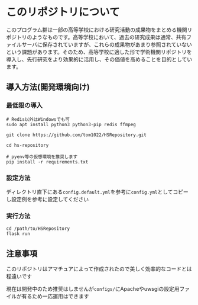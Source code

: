 
# このリポジトリについて

このプログラム群は一部の高等学校における研究活動の成果物をまとめる機関リポジトリのようなものです。高等学校において、過去の研究成果は通常、共有ファイルサーバに保存されていますが、これらの成果物があまり参照されていないという課題があります。そのため、高等学校に適した形で学術機関リポジトリを導入し、先行研究をより効果的に活用し、その価値を高めることを目的としています。

## 導入方法(開発環境向け)

### 最低限の導入

```shellscript
# Redis以外はWindowsでも可
sudo apt install python3 python3-pip redis ffmpeg

git clone https://github.com/tom1022/HSRepository.git

cd hs-repository

# pyenv等の仮想環境を推奨します
pip install -r requirements.txt
```

### 設定方法

ディレクトリ直下にある`config.default.yml`を参考に`config.yml`としてコピーし設定例を参考に設定してください

### 実行方法

```shellscript
cd /path/to/HSRepository
flask run
```

## 注意事項

このリポジトリはアマチュアによって作成されたので美しく効率的なコードとは程遠いです

現在は開発中のため推奨はしませんが`configs/`にApacheやuwsgiの設定用ファイルが有るため一応運用はできます
